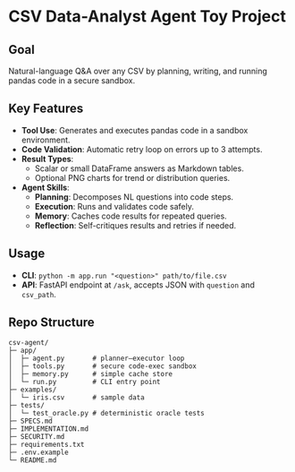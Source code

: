# CSV Data-Analyst Agent Toy Project

## Goal
Natural-language Q&A over any CSV by planning, writing, and running pandas code in a secure sandbox.

## Key Features
- **Tool Use**: Generates and executes pandas code in a sandbox environment.
- **Code Validation**: Automatic retry loop on errors up to 3 attempts.
- **Result Types**:
  - Scalar or small DataFrame answers as Markdown tables.
  - Optional PNG charts for trend or distribution queries.
- **Agent Skills**:
  - **Planning**: Decomposes NL questions into code steps.
  - **Execution**: Runs and validates code safely.
  - **Memory**: Caches code results for repeated queries.
  - **Reflection**: Self-critiques results and retries if needed.

## Usage
- **CLI**: `python -m app.run "<question>" path/to/file.csv`
- **API**: FastAPI endpoint at `/ask`, accepts JSON with `question` and `csv_path`.

## Repo Structure
```text
csv-agent/
├─ app/
│  ├─ agent.py       # planner–executor loop
│  ├─ tools.py       # secure code-exec sandbox
│  ├─ memory.py      # simple cache store
│  └─ run.py         # CLI entry point
├─ examples/
│  └─ iris.csv       # sample data
├─ tests/
│  └─ test_oracle.py # deterministic oracle tests
├─ SPECS.md
├─ IMPLEMENTATION.md
├─ SECURITY.md
├─ requirements.txt
├─ .env.example
└─ README.md
